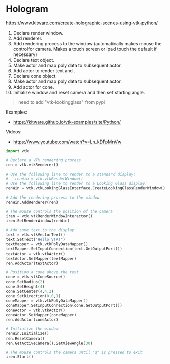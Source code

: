 # Hologram
https://www.kitware.com/create-holographic-scenes-using-vtk-python/

1. Declare render window.
2. Add renderer.
3. Add rendering process to the window (automatically makes mouse the controlfor camera. Makes a touch screen or ipad touch the default if necessary)
4. Declare text object.
5. Make actor and map poly data to subsequent actor.
6. Add actor to render text and .
7. Declare cone object.
8. Make actor and map poly data to subsequent actor.
9. Add actor for cone.
10. Initialize window and reset camera and then set starting angle.

> need to add "vtk-lookingglass" from pypi

Examples:
* https://kitware.github.io/vtk-examples/site/Python/

Videos:
* https://www.youtube.com/watch?v=Ln_kDFpMnVw

```python
import vtk

# Declare a VTK rendering process
ren = vtk.vtkRenderer()

# Use the following line to render to a standard display:
#   renWin = vtk.vtkRenderWindow()
# Use the following line to render to a Looking Glass display:  
renWin = vtk.vtkLookingGlassInterface.CreateLookingGlassRenderWindow()

# Add the rendering process to the window
renWin.AddRenderer(ren)

# The mouse controls the position of the camera
iren = vtk.vtkRenderWindowInteractor()
iren.SetRenderWindow(renWin)

# Add some text to the display
text = vtk.vtkVectorText()
text.SetText("Hello VTK!")
textMapper = vtk.vtkPolyDataMapper()
textMapper.SetInputConnection(text.GetOutputPort())
textActor = vtk.vtkActor()
textActor.SetMapper(textMapper)
ren.AddActor(textActor)

# Position a cone above the text
cone = vtk.vtkConeSource()
cone.SetRadius(2)
cone.SetHeight(4)
cone.SetCenter(4,4,2)
cone.SetDirection(0,0,1)
coneMapper = vtk.vtkPolyDataMapper()
coneMapper.SetInputConnection(cone.GetOutputPort())
coneActor = vtk.vtkActor()
coneActor.SetMapper(coneMapper)
ren.AddActor(coneActor)

# Initialize the window
renWin.Initialize()
ren.ResetCamera()
ren.GetActiveCamera().SetViewAngle(30)

# The mouse controls the camera until "q" is pressed to exit
iren.Start()
```